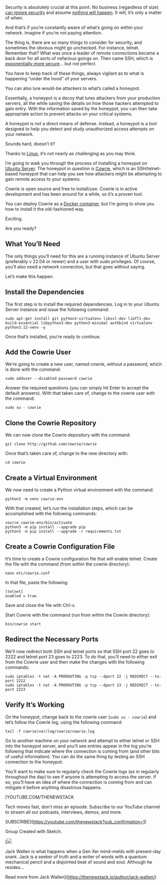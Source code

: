 Security is absolutely crucial at this point. No business (regardless of size) [can ignore security](https://thenewstack.io/vendoring-why-you-still-have-overlooked-security-holes/) and assume [nothing will happen](https://thenewstack.io/xz-security-incident-the-importance-of-reputation-in-security/). It will, it’s only a matter of when.

And that’s if you’re constantly aware of what’s going on within your network. Imagine if you’re not paying attention.

The thing is, there are so many things to consider for security, and sometimes the obvious might go unchecked. For instance, telnet. Remember that? What was once a leader of remote connections became a back door for all sorts of nefarious goings on. Then came SSH, which is [exponentially more secure](https://thenewstack.io/linux-ssh-and-key-based-authentication/)… but not perfect.

You have to keep track of these things, always vigilant as to what is happening “under the hood” of your servers.

You can also lure would-be attackers to what’s called a honeypot.

Essentially, a honeypot is a decoy that lures attackers from your production servers, all the while saving the details on how those hackers attempted to gain entry. With the information saved by the honeypot, you can then take appropriate action to prevent attacks on your critical systems.

A honeypot is not a direct means of defense. Instead, a honeypot is a tool designed to help you detect and study unauthorized access attempts on your network.

Sounds hard, doesn’t it?

Thanks to [Linux](https://thenewstack.io/learning-linux-start-here/), it’s not nearly as challenging as you may think.

I’m going to walk you through the process of installing a honeypot on [Ubuntu Server](https://thenewstack.io/10-reasons-to-choose-ubuntu-server-over-the-competition/). The honeypot in question is [Cowrie](https://www.cowrie.org), which is an SSH/telnet-based honeypot that can help you see how attackers might be attempting to gain remote access to your systems.

Cowrie is open source and free to install/use. Cowrie is in active development and has been around for a while, so it’s a proven tool.

You can deploy Cowrie as a [Docker container](https://thenewstack.io/docker-basics-how-to-use-dockerfiles/), but I’m going to show you how to install it the old-fashioned way.

Exciting.

Are you ready?

## What You’ll Need

The only things you’ll need for this are a running instance of Ubuntu Server (preferably v 22.04 or newer) and a user with sudo privileges. Of course, you’ll also need a network connection, but that goes without saying.

Let’s make this happen.

## Install the Dependencies

The first step is to install the required dependencies. Log in to your Ubuntu Server instance and issue the following command:

```
sudo apt-get install git python3-virtualenv libssl-dev libffi-dev build-essential libpython3-dev python3-minimal authbind virtualenv python3.12-venv -y
```

Once that’s installed, you’re ready to continue.

## Add the Cowrie User

We’re going to create a new user, named cowrie, without a password, which is done with the command:

```
sudo adduser --disabled-password cowrie
```

Answer the required questions (you can simply hit Enter to accept the default answers). With that taken care of, change to the cowrie user with the command:

```
sudo su - cowrie
```

## Clone the Cowrie Repository

We can now clone the Cowrie depository with the command:

```
git clone http://github.com/cowrie/cowrie
```

Once that’s taken care of, change to the new directory with:

```
cd cowrie
```

## Create a Virtual Environment

We now need to create a Python virtual environment with the command:

```
python3 -m venv cowrie-env
```

With that created, let’s run the installation steps, which can be accomplished with the following commands:

```
source cowrie-env/bin/activate
python3 -m pip install --upgrade pip
python3 -m pip install --upgrade -r requirements.txt
```

## Create a Cowrie Configuration File

It’s time to create a Cowrie configuration file that will enable telnet. Create the file with the command (from within the cowrie directory):

```
nano etc/cowrie.conf
```

In that file, paste the following:

```
[telnet]
enabled = true
```

Save and close the file with Ctrl-x.

Start Cowrie with the command (run from within the Cowrie directory):

```
bin/cowrie start
```

## Redirect the Necessary Ports

We’ll now redirect both SSH and telnet ports so that SSH port 22 goes to 2222 and telnet port 23 goes to 2223. To do that, you’ll need to either exit from the Cowrie user and then make the changes with the following commands:

```
sudo iptables -t nat -A PREROUTING -p tcp --dport 22 -j REDIRECT --to-port 2222
sudo iptables -t nat -A PREROUTING -p tcp --dport 23 -j REDIRECT --to-port 2223
```

## Verify It’s Working

On the honeypot, change back to the cowrie user (`sudo su - cowrie`) and let’s follow the Cowrie log, using the following command:

```
tail -f cowrie/var/log/cowrie/cowrie.log
```

Go to another machine on your network and attempt to either telnet or SSH into the honeypot server, and you’ll see entries appear in the log you’re following that indicate where the connection is coming from (and other bits of useful information). You can do the same thing by testing an SSH connection to the honeypot.

You’ll want to make sure to regularly check the Cowrie logs (as in regularly throughout the day) to see if anyone is attempting to access the server. If so, you’ll have an idea of where the connection is coming from and can mitigate it before anything disastrous happens.

[YOUTUBE.COM/THENEWSTACK

Tech moves fast, don't miss an episode. Subscribe to our YouTube
channel to stream all our podcasts, interviews, demos, and more.

SUBSCRIBE](https://youtube.com/thenewstack?sub_confirmation=1)

Group
Created with Sketch.

[![](https://cdn.thenewstack.io/media/2023/12/d7cbfb14-cropped-6e7d5ccd-jack_wallen.jpg)

Jack Wallen is what happens when a Gen Xer mind-melds with present-day snark. Jack is a seeker of truth and a writer of words with a quantum mechanical pencil and a disjointed beat of sound and soul. Although he resides...

Read more from Jack Wallen](https://thenewstack.io/author/jack-wallen/)